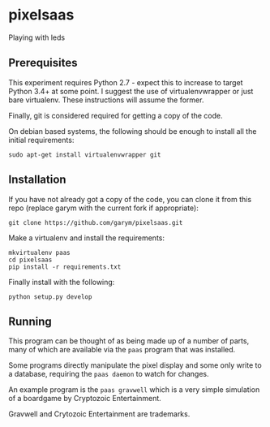 # pixelsaas
Playing with leds

## Prerequisites

This experiment requires Python 2.7 - expect this to increase to target Python 3.4+ at some point. I suggest the use of virtualenvwrapper or just bare virtualenv. These instructions will assume the former.

Finally, git is considered required for getting a copy of the code.

On debian based systems, the following should be enough to install all the initial requirements:

```sudo apt-get install virtualenvwrapper git```

## Installation

If you have not already got a copy of the code, you can clone it from this repo (replace garym with the current fork if appropriate):

```git clone https://github.com/garym/pixelsaas.git```

Make a virtualenv and install the requirements:

```
mkvirtualenv paas
cd pixelsaas
pip install -r requirements.txt
```

Finally install with the following:

```python setup.py develop```

## Running

This program can be thought of as being made up of a number of parts, many of which are available via the ```paas``` program that was installed.

Some programs directly manipulate the pixel display and some only write to a database, requiring the ```paas daemon``` to watch for changes.

An example program is the ```paas gravwell``` which is a very simple simulation of a boardgame by Cryptozoic Entertainment.

Gravwell and Crytozoic Entertainment are trademarks.

